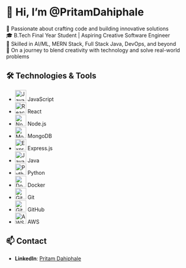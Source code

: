 # 👋 Hi, I’m @PritamDahiphale

👀 Passionate about crafting code and building innovative solutions  
🎓 B.Tech Final Year Student | Aspiring Creative Software Engineer  
🤖 Skilled in AI/ML, MERN Stack, Full Stack Java, DevOps, and beyond  
🚀 On a journey to blend creativity with technology and solve real-world problems  

## 🛠️ Technologies & Tools

- <img src="https://upload.wikimedia.org/wikipedia/commons/6/6a/JavaScript-logo.png" alt="JavaScript" width="30" height="30"> JavaScript
- <img src="https://upload.wikimedia.org/wikipedia/commons/a/a7/React-icon.svg" alt="React" width="30" height="30"> React
- <img src="https://nodejs.org/static/images/logo.svg" alt="Node.js" width="30" height="30"> Node.js
- <img src="https://www.mongodb.com/assets/images/global/favicon.ico" alt="MongoDB" width="30" height="30"> MongoDB
- <img src="https://upload.wikimedia.org/wikipedia/commons/d/d9/Expressjs.png" alt="Express.js" width="30" height="30"> Express.js
- <img src="https://upload.wikimedia.org/wikipedia/en/3/30/Java_logo_and_wordmark.svg" alt="Java" width="30" height="30"> Java
- <img src="https://www.python.org/community/logos/python-logo-master-v3-TM.png" alt="Python" width="30" height="30"> Python
- <img src="https://www.docker.com/wp-content/uploads/2022/03/horizontal-logo-monochromatic-black.png" alt="Docker" width="30" height="30"> Docker
- <img src="https://git-scm.com/images/logos/downloads/Git-Icon-1788C.png" alt="Git" width="30" height="30"> Git
- <img src="https://github.githubassets.com/images/modules/logos_page/GitHub-Mark.png" alt="GitHub" width="30" height="30"> GitHub
- <img src="https://d1.awsstatic.com/logos/aws_logo_smile_1200x630.bad82b0b11aa5e05c37a6d9c2769c663be3f7a9b.png" alt="AWS" width="30" height="30"> AWS

## 📫 Contact
- **LinkedIn**: [Pritam Dahiphale](https://www.linkedin.com/in/pritam-dahiphale-0640a41b3/)
